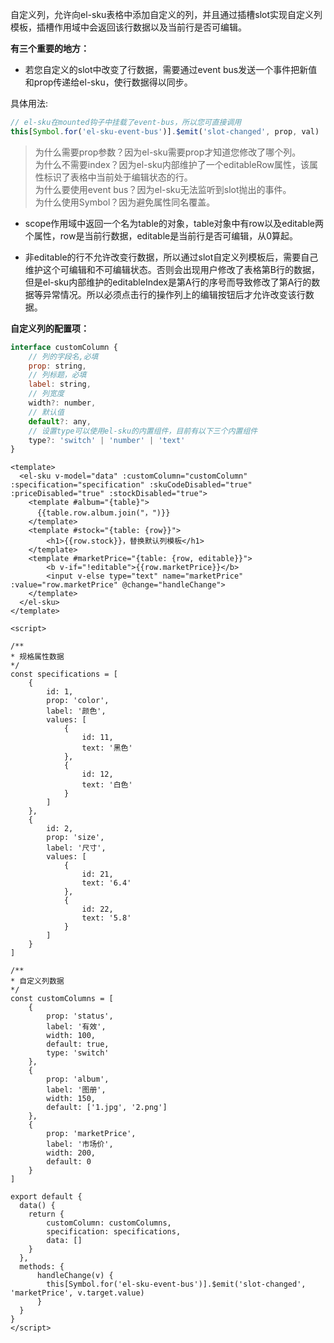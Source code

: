 自定义列，允许向el-sku表格中添加自定义的列，并且通过插槽slot实现自定义列模板，插槽作用域中会返回该行数据以及当前行是否可编辑。  

**有三个重要的地方：**  

* 若您自定义的slot中改变了行数据，需要通过event bus发送一个事件把新值和prop传递给el-sku，使行数据得以同步。  

具体用法:

``` javascript
// el-sku在mounted钩子中挂载了event-bus，所以您可直接调用
this[Symbol.for('el-sku-event-bus')].$emit('slot-changed', prop, val)
```

> 为什么需要prop参数？因为el-sku需要prop才知道您修改了哪个列。  
> 为什么不需要index？因为el-sku内部维护了一个editableRow属性，该属性标识了表格中当前处于编辑状态的行。  
> 为什么要使用event bus？因为el-sku无法监听到slot抛出的事件。  
> 为什么使用Symbol？因为避免属性同名覆盖。  

* scope作用域中返回一个名为table的对象，table对象中有row以及editable两个属性，row是当前行数据，editable是当前行是否可编辑，从0算起。  

* 非editable的行不允许改变行数据，所以通过slot自定义列模板后，需要自己维护这个可编辑和不可编辑状态。否则会出现用户修改了表格第B行的数据，但是el-sku内部维护的editableIndex是第A行的序号而导致修改了第A行的数据等异常情况。所以必须点击行的操作列上的编辑按钮后才允许改变该行数据。

**自定义列的配置项：**

``` javascript
interface customColumn {
    // 列的字段名,必填
    prop: string,
    // 列标题，必填
    label: string,
    // 列宽度
    width?: number,
    // 默认值
    default?: any,
    // 设置type可以使用el-sku的内置组件，目前有以下三个内置组件
    type?: 'switch' | 'number' | 'text'
}
```

``` vue
<template>
  <el-sku v-model="data" :customColumn="customColumn" :specification="specification" :skuCodeDisabled="true" :priceDisabled="true" :stockDisabled="true">
    <template #album="{table}">
      {{table.row.album.join("，")}}
    </template>
    <template #stock="{table: {row}}">
        <h1>{{row.stock}}，替换默认列模板</h1>
    </template>
    <template #marketPrice="{table: {row, editable}}">
        <b v-if="!editable">{{row.marketPrice}}</b>
        <input v-else type="text" name="marketPrice" :value="row.marketPrice" @change="handleChange">
    </template>
  </el-sku>
</template>

<script>

/**
* 规格属性数据
*/
const specifications = [
    {
        id: 1,
        prop: 'color',
        label: '颜色',
        values: [
            {
                id: 11,
                text: '黑色'
            },
            {
                id: 12,
                text: '白色'
            }
        ]
    },
    {
        id: 2,
        prop: 'size',
        label: '尺寸',
        values: [
            {
                id: 21,
                text: '6.4'
            },
            {
                id: 22,
                text: '5.8'
            }
        ]
    }
]

/**
* 自定义列数据
*/
const customColumns = [
    {
        prop: 'status',
        label: '有效',
        width: 100,
        default: true,
        type: 'switch'
    },
    {
        prop: 'album',
        label: '图册',
        width: 150,
        default: ['1.jpg', '2.png']
    },
    {
        prop: 'marketPrice',
        label: '市场价',
        width: 200,
        default: 0
    }
]

export default {
  data() {
    return {
        customColumn: customColumns,
        specification: specifications,
        data: []
    }
  },
  methods: {
      handleChange(v) {
        this[Symbol.for('el-sku-event-bus')].$emit('slot-changed', 'marketPrice', v.target.value)
      }
  }
}
</script>
```
